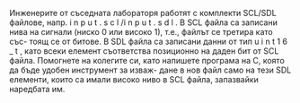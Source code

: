 Инженерите от съседната лабораторя работят с комплекти SCL/SDL файлове, напр. i n p u t . s c l /i n p u t . s d l .
В SCL файла са записани нива на сигнали (ниско 0 или високо 1), т.е., файлът се третира като със-
тоящ се от битове. В SDL файла са записани данни от тип u i n t 1 6 _ t , като всеки елемент съответства
позиционно на даден бит от SCL файла.
Помогнете на колегите си, като напишете програма на C, която да бъде удобен инструмент за изваж-
дане в нов файл само на тези SDL елементи, които са имали високо ниво в SCL файла, запазвайки
наредбата им.
